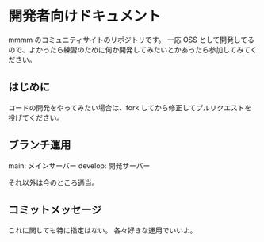 # 開発者向けドキュメント

mmmm のコミュニティサイトのリポジトリです。
一応 OSS として開発してるので、よかったら練習のために何か開発してみたいとかあったら参加してみてください。

## はじめに

コードの開発をやってみたい場合は、fork してから修正してプルリクエストを投げてください。

## ブランチ運用

main: メインサーバー
develop: 開発サーバー

それ以外は今のところ適当。

## コミットメッセージ

これに関しても特に指定はない。
各々好きな運用でいいよ。
